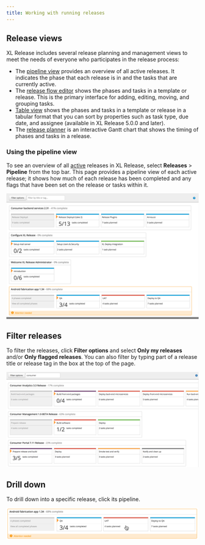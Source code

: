 ```yaml
---
title: Working with running releases
---
```


## Release views

XL Release includes several release planning and management views to meet the needs of everyone who participates in the release process:

* The [pipeline view](/xl-release/how-to/using-the-pipeline-view.html) provides an overview of all active releases. It indicates the phase that each release is in and the tasks that are currently active.
* The [release flow editor](/xl-release/how-to/using-the-release-flow-editor.html) shows the phases and tasks in a template or release. This is the primary interface for adding, editing, moving, and grouping tasks.
* [Table view](/xl-release/how-to/using-the-table-view.html) shows the phases and tasks in a template or release in a tabular format that you can sort by properties such as task type, due date, and assignee (available in XL Release 5.0.0 and later).
* The [release planner](/xl-release/how-to/using-the-xl-release-planner.html) is an interactive Gantt chart that shows the timing of phases and tasks in a release.

### Using the pipeline view

To see an overview of all [active](/xl-release/concept/release-life-cycle.html) releases in XL Release, select **Releases** > **Pipeline** from the top bar. This page provides a pipeline view of each active release; it shows how much of each release has been completed and any flags that have been set on the release or tasks within it.

![Pipeline](../images/pipeline.png)

## Filter releases

To filter the releases, click **Filter options** and select **Only my releases** and/or **Only flagged releases**. You can also filter by typing part of a release title or release tag in the box at the top of the page.

![Filtered pipeleine view](../images/pipeline-filtered.png)

## Drill down

To drill down into a specific release, click its pipeline.

![Pipeline drill down](../images/pipeline-drill-down.png)
